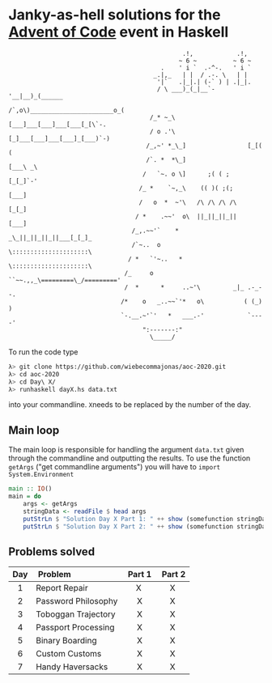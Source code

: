 # Janky-as-hell solutions for the [Advent of Code](https://adventofcode.com/2020) event in Haskell

                                                    .!,            .!,
                                                   ~ 6 ~          ~ 6 ~
                                              .    ' i `  .-^-.   ' i `
                                            _.|,_   | |  / .-. \   | |
                                             '|`   .|_|.| (-` ) | .|_|.
                                             / \ ___)_(_|__`-'__|__)_(______
                                            /`,o\)_______________________o_(
                                           /_* ~_\[___]___[___]___[___[_[\`-.
                                           / o .'\[_]___[___]___[___]_[___)`-)
                                          /_,~' *_\_]                 [_[(  (
                                          /`. *  *\_]                 [___\ _\
                                         /   `~. o \]      ;( ( ;     [_[_]`-'
                                        /_ *    `~,_\    (( )( ;(;    [___]
                                        /   o  *  ~'\   /\ /\ /\ /\   [_[_]
                                       / *    .~~'  o\  ||_||_||_||   [___]
                                      /_,.~~'`    *  _\_||_||_||_||___[_[_]_
                                      /`~..  o        \:::::::::::::::::::::\
                                     / *   `'~..   *   \:::::::::::::::::::::\
                                    /_     o    ``~~.,,_\=========\_/========='
                                    /  *      *     ..~'\         _|_ .-_--.
                                   /*    o   _..~~`'*   o\           ( (_)  )
                                   `-.__.~'`'   *   ___.-'            `----'
                                         ":-------:"
                                           \_____/

To run the code type

```sh
λ> git clone https://github.com/wiebecommajonas/aoc-2020.git
λ> cd aoc-2020
λ> cd Day\ X/
λ> runhaskell dayX.hs data.txt
```
into your commandline. ```X```needs to be replaced by the number of the day.

## Main loop

The main loop is responsible for handling the argument ```data.txt``` given through the commandline and outputting the results. To use the function ```getArgs``` ("get commandline arguments") you will have to ```import System.Environment```

```haskell
main :: IO()
main = do
    args <- getArgs
    stringData <- readFile $ head args
    putStrLn $ "Solution Day X Part 1: " ++ show (somefunction stringData)
    putStrLn $ "Solution Day X Part 2: " ++ show (somefunction stringData)
```

## Problems solved

| Day | Problem 	| Part 1 | Part 2 |
| :-: |	:-------	| :----: | :----: |
| 1 | Report Repair	| X	 | X	  |
| 2 | Password Philosophy | X | X |
| 3 | Toboggan Trajectory | X | X |
| 4 | Passport Processing | X | X |
| 5 | Binary Boarding | X | X |
| 6 | Custom Customs | X | X |
| 7 | Handy Haversacks | X | X |
